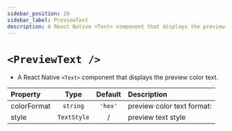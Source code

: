 ```yaml
---
sidebar_position: 10
sidebar_label: PreviewText
description: A React Native <Text> component that displays the preview color text.
---
```


# `<PreviewText />`

- A React Native `<Text>` component that displays the preview color text.

| Property    |    Type     | Default | Description                            |
| :---------- | :---------: | :-----: | :------------------------------------- |
| colorFormat |  `string`   | `'hex'` | preview color text format: <formats /> |
| style       | `TextStyle` |    /    | preview text style                     |
